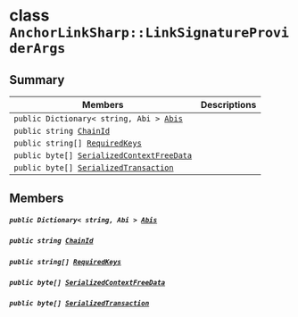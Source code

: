 # class `AnchorLinkSharp::LinkSignatureProviderArgs` 

## Summary

 Members                                | Descriptions                                
----------------------------------------|---------------------------------------------
`public Dictionary< string, Abi > `[`Abis`](#class_anchor_link_sharp_1_1_link_signature_provider_args_1af733805fca25a67a172db74b98bae32e) | 
`public string `[`ChainId`](#class_anchor_link_sharp_1_1_link_signature_provider_args_1a4476ef8ec88d45c994accc6d8c4f0da3) | 
`public string[] `[`RequiredKeys`](#class_anchor_link_sharp_1_1_link_signature_provider_args_1a88ea4088e78ea1a0264a40ea9deff157) | 
`public byte[] `[`SerializedContextFreeData`](#class_anchor_link_sharp_1_1_link_signature_provider_args_1ae3d54d18e3104efb0fb7eaa42f116f4f) | 
`public byte[] `[`SerializedTransaction`](#class_anchor_link_sharp_1_1_link_signature_provider_args_1aba3d8dc245a1e78ee0bb38a8d1a9bb68) | 

## Members

##### `public Dictionary< string, Abi > `[`Abis`](#class_anchor_link_sharp_1_1_link_signature_provider_args_1af733805fca25a67a172db74b98bae32e) 

##### `public string `[`ChainId`](#class_anchor_link_sharp_1_1_link_signature_provider_args_1a4476ef8ec88d45c994accc6d8c4f0da3) 

##### `public string[] `[`RequiredKeys`](#class_anchor_link_sharp_1_1_link_signature_provider_args_1a88ea4088e78ea1a0264a40ea9deff157) 

##### `public byte[] `[`SerializedContextFreeData`](#class_anchor_link_sharp_1_1_link_signature_provider_args_1ae3d54d18e3104efb0fb7eaa42f116f4f) 

##### `public byte[] `[`SerializedTransaction`](#class_anchor_link_sharp_1_1_link_signature_provider_args_1aba3d8dc245a1e78ee0bb38a8d1a9bb68) 

